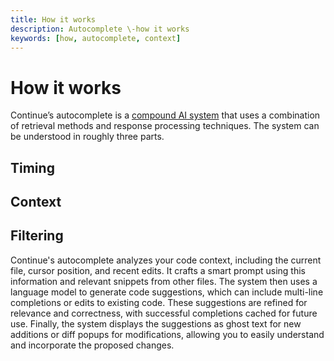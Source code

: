 ```yaml
---
title: How it works
description: Autocomplete \-how it works
keywords: [how, autocomplete, context]
---
```


# How it works

Continue’s autocomplete is a [compound AI system]() that uses a combination of retrieval methods and response processing techniques. The system can be understood in roughly three parts.

## Timing

## Context

## Filtering

Continue's autocomplete analyzes your code context, including the current file, cursor position, and recent edits. It crafts a smart prompt using this information and relevant snippets from other files. The system then uses a language model to generate code suggestions, which can include multi-line completions or edits to existing code. These suggestions are refined for relevance and correctness, with successful completions cached for future use. Finally, the system displays the suggestions as ghost text for new additions or diff popups for modifications, allowing you to easily understand and incorporate the proposed changes.
